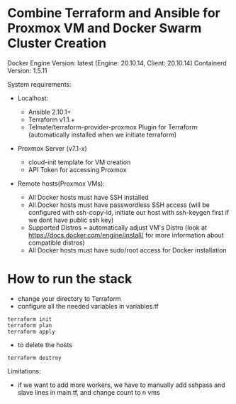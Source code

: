 # Combine Terraform and Ansible for Proxmox VM and Docker Swarm Cluster Creation


Docker Engine Version: latest (Engine: 20.10.14, Client: 20.10.14)
Containerd Version: 1.5.11

System requirements:
- Localhost:
  - Ansible 2.10.1+
  - Terraform v1.1.+
  - Telmate/terraform-provider-proxmox Plugin for Terraform (automatically installed when we initiate terraform)

- Proxmox Server (v7.1-x)
  - cloud-init template for VM creation
  - API Token for accessing Proxmox

- Remote hosts(Proxmox VMs):
  - All Docker hosts must have SSH installed
  - All Docker hosts must have passwordless SSH access (will be configured with ssh-copy-id, initiate our host with ssh-keygen first if we dont have public ssh key)
  - Supported Distros = automatically adjust VM's Distro (look at https://docs.docker.com/engine/install/ for more information about compatible distros)
  - All Docker hosts must have sudo/root access for Docker installation

# How to run the stack
- change your directory to Terraform
- configure all the needed variables in variables.tf
```
terraform init
terraform plan
terraform apply
```
- to delete the hosts
```
terraform destroy
```

Limitations:
 - if we want to add more workers, we have to manually add sshpass and slave lines in main.tf, and change count to n vms

